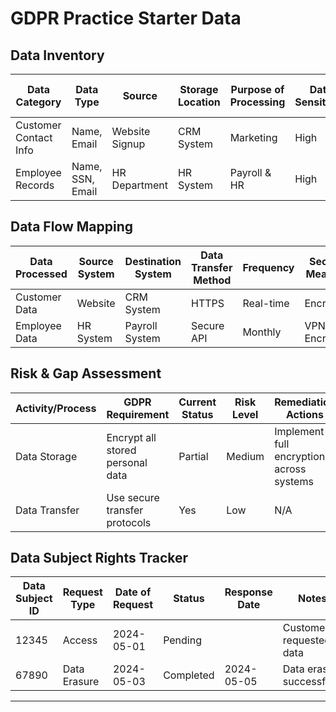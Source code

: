 # GDPR Practice Starter Data

## Data Inventory

| Data Category        | Data Type       | Source             | Storage Location | Purpose of Processing | Data Sensitivity | Data Retention Period | Data Subject Type | Access Rights     | Notes                  |
|----------------------|-----------------|--------------------|------------------|-----------------------|------------------|-----------------------|-------------------|------------------|------------------------|
| Customer Contact Info | Name, Email     | Website Signup     | CRM System       | Marketing             | High             | 2 years               | Customer          | Marketing Team   | Data collected via form |
| Employee Records     | Name, SSN, Email| HR Department      | HR System        | Payroll & HR        | High             | 7 years               | Employee          | HR Department    | Confidential data       |

## Data Flow Mapping

| Data Processed     | Source System       | Destination System   | Data Transfer Method | Frequency  | Security Measures | Responsible Department |
|--------------------|---------------------|----------------------|----------------------|------------|-------------------|------------------------|
| Customer Data      | Website             | CRM System           | HTTPS                | Real-time  | Encryption        | Marketing              |
| Employee Data      | HR System           | Payroll System       | Secure API           | Monthly    | VPN & Encryption  | HR                     |

## Risk & Gap Assessment

| Activity/Process     | GDPR Requirement                     | Current Status | Risk Level | Remediation Actions                         | Responsible Person | Due Date   | Status  |
|----------------------|----------------------------------------|----------------|------------|--------------------------------------------|--------------------|------------|---------|
| Data Storage         | Encrypt all stored personal data     | Partial        | Medium     | Implement full encryption across systems | IT Security Lead   | 2024-06-30 | Pending |
| Data Transfer        | Use secure transfer protocols          | Yes            | Low        | N/A                                        | IT Security Lead   | N/A        | Complete|

## Data Subject Rights Tracker

| Data Subject ID | Request Type    | Date of Request | Status   | Response Date | Notes                     |
|-----------------|----------------|----------------|----------|--------------|---------------------------|
| 12345           | Access         | 2024-05-01     | Pending  |              | Customer requested data  |
| 67890           | Data Erasure   | 2024-05-03     | Completed| 2024-05-05   | Data erased successfully |

---


